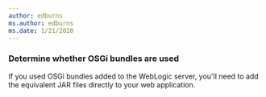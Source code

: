 ```yaml
---
author: edburns
ms.author: edburns
ms.date: 1/21/2020
---
```


### Determine whether OSGi bundles are used

If you used OSGi bundles added to the WebLogic server, you'll need to add the equivalent JAR files directly to your web application.
